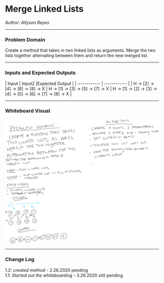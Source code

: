 # Merge Linked Lists

*Author: Allyson Reyes*

---

### Problem Domain
Create a method that takes in two linked lists as arguments. Merge the two lists together alternating between them and return the new merged list.

---

### Inputs and Expected Outputs

| Input | Input2 |Expected Output |
| :----------- | :----------- |
| H -> [2] -> [4] -> [6] -> [8] -> X | H -> [1] -> [3] -> [5] -> [7] -> X  | H -> [1] -> [2] -> [3] -> [4] -> [5] -> [6] -> [7] -> [8] -> X |




---

### Whiteboard Visual
![LL Merge](../../assets/mergeLinkedList.png)


---

### Change Log  
1.2: *created method* - 2.26.2020 pending  
1.1: *Started out the whiteboarding* - 3.26.2020 still pending

